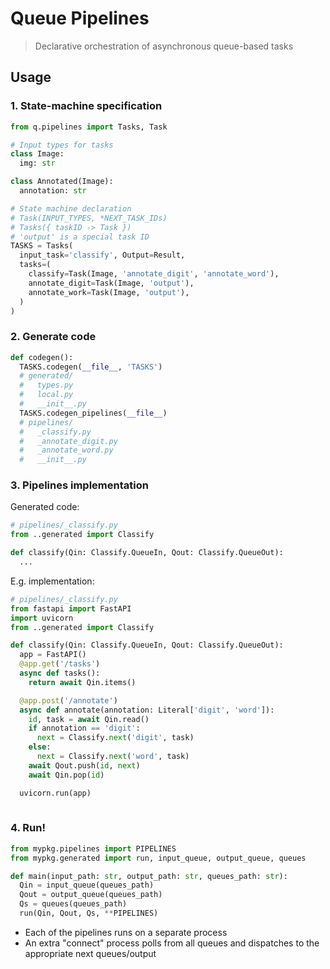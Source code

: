 # Queue Pipelines

> Declarative orchestration of asynchronous queue-based tasks

## Usage

### 1. State-machine specification

```python
from q.pipelines import Tasks, Task

# Input types for tasks
class Image:
  img: str

class Annotated(Image):
  annotation: str

# State machine declaration
# Task(INPUT_TYPES, *NEXT_TASK_IDs)
# Tasks({ taskID -> Task })
# 'output' is a special task ID
TASKS = Tasks(
  input_task='classify', Output=Result,
  tasks=(
    classify=Task(Image, 'annotate_digit', 'annotate_word'),
    annotate_digit=Task(Image, 'output'),
    annotate_work=Task(Image, 'output'),
  )
)
```

### 2. Generate code

```python
def codegen():
  TASKS.codegen(__file__, 'TASKS')
  # generated/
  #   types.py
  #   local.py
  #   __init__.py
  TASKS.codegen_pipelines(__file__)
  # pipelines/
  #   _classify.py
  #   _annotate_digit.py
  #   _annotate_word.py
  #   __init__.py
```

### 3. Pipelines implementation

Generated code:

```python
# pipelines/_classify.py
from ..generated import Classify

def classify(Qin: Classify.QueueIn, Qout: Classify.QueueOut):
  ...
```

E.g. implementation:

```python
# pipelines/_classify.py
from fastapi import FastAPI
import uvicorn
from ..generated import Classify

def classify(Qin: Classify.QueueIn, Qout: Classify.QueueOut):
  app = FastAPI()
  @app.get('/tasks')
  async def tasks():
    return await Qin.items()

  @app.post('/annotate')
  async def annotate(annotation: Literal['digit', 'word']):
    id, task = await Qin.read()
    if annotation == 'digit':
      next = Classify.next('digit', task)
    else:
      next = Classify.next('word', task)
    await Qout.push(id, next)
    await Qin.pop(id)

  uvicorn.run(app)
    
```

### 4. Run!

```python
from mypkg.pipelines import PIPELINES
from mypkg.generated import run, input_queue, output_queue, queues

def main(input_path: str, output_path: str, queues_path: str):
  Qin = input_queue(queues_path)
  Qout = output_queue(queues_path)
  Qs = queues(queues_path)
  run(Qin, Qout, Qs, **PIPELINES)
```

- Each of the pipelines runs on a separate process
- An extra "connect" process polls from all queues and dispatches to the appropriate next queues/output